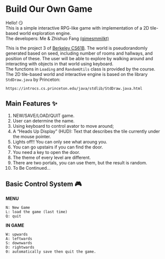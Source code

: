 # Build Our Own Game
Hello!  :smirk:  
This is a simple interactive RPG-like game with implementation of a 2D tile-based world exploration engine.   
The developers: Me & Zhishuo Fang [(gimesmmilkt)](https://github.com/gimesmmilkt)
    
This is the project 3 of [Berkeley CS61B](https://sp21.datastructur.es/materials/proj/proj3/proj3). The world is pseudorandomly generated based on seed, including number of rooms and hallways, and position of these. The user will be able to explore by walking around and interacting with objects in that world using keyboard.       
The functions in `Loading` and `RandomUtils` class is provided by the course. The 2D tile-based world and interactive engine is based on the library `StdDraw.java` by Princeton:   
```
https://introcs.cs.princeton.edu/java/stdlib/StdDraw.java.html
```
##  Main Features :sparkles:
1. NEW/SAVE/LOAD/QUIT game. 
2. User can determine the name.  
3. Using keyboard to control avator to move around;    
4. A “Heads Up Display” (HUD): Text that describes the tile currently under the mouse pointer.    
5. Lights off!! You can only see what aroung you. 
6. You can go upstairs if you can find the door.        
7. You need a key to open the door.     
8. The theme of every level are different.      
9. There are two portals, you can use them, but the result is random.       
10. To Be Continued...    

##  Basic Control System :video_game:   
**MENU**
```
N: New Game    
L: load the game (last time)
Q: quit
```
**IN GAME**
```
W: upwards    
A: leftwards    
S: downwards    
D: rightwards   
0: automatically save then quit the game.    
```


